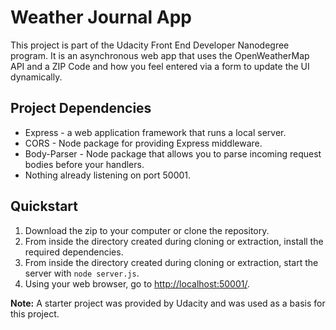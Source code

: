 # Weather Journal App

This project is part of the Udacity Front End Developer Nanodegree program.  It is an asynchronous web app that uses the OpenWeatherMap API and a ZIP Code and how you feel entered via a form to update the UI dynamically.

## Project Dependencies

* Express - a web application framework that runs a local server.
* CORS - Node package for providing Express middleware.
* Body-Parser - Node package that allows you to parse incoming request bodies before your handlers.
* Nothing already listening on port 50001.

## Quickstart

1. Download the zip to your computer or clone the repository.  
2. From inside the directory created during cloning or extraction, install the required dependencies.
3. From inside the directory created during cloning or extraction, start the server with `node server.js`.
4. Using your web browser, go to <http://localhost:50001/>.

**Note:**  A starter project was provided by Udacity and was used as a basis for this project.
